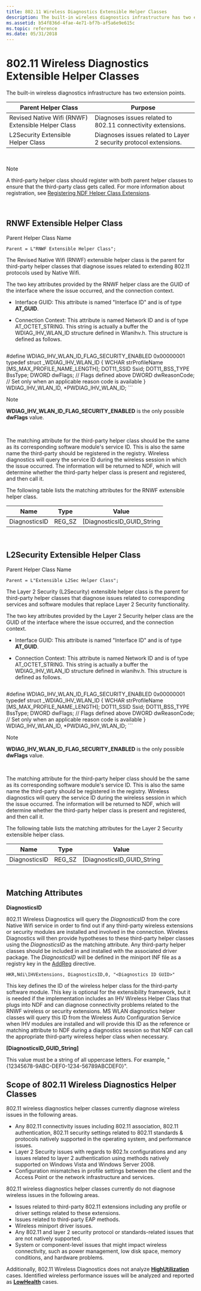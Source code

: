 ```yaml
---
title: 802.11 Wireless Diagnostics Extensible Helper Classes
description: The built-in wireless diagnostics infrastructure has two extension points.Parent Helper ClassPurposeRevised Native Wifi (RNWF) Extensible Helper ClassDiagnoses issues related to 802.11 connectivity extensions.
ms.assetid: b54f836d-4fae-4e71-bf7b-af5a6e9e615c
ms.topic: reference
ms.date: 05/31/2018
---
```


# 802.11 Wireless Diagnostics Extensible Helper Classes

The built-in wireless diagnostics infrastructure has two extension points.

| Parent Helper Class                                | Purpose                                                           |
|----------------------------------------------------|-------------------------------------------------------------------|
| Revised Native Wifi (RNWF) Extensible Helper Class | Diagnoses issues related to 802.11 connectivity extensions.       |
| L2Security Extensible Helper Class                 | Diagnoses issues related to Layer 2 security protocol extensions. |



 

> [!Note]  
> A third-party helper class should register with both parent helper classes to ensure that the third-party class gets called. For more information about registration, see [Registering NDF Helper Class Extensions](registering-ndf-helper-class-extensions.md).

 

## RNWF Extensible Helper Class

Parent Helper Class Name

``` syntax
Parent = L"RNWF Extensible Helper Class";
```

The Revised Native Wifi (RNWF) extensible helper class is the parent for third-party helper classes that diagnose issues related to extending 802.11 protocols used by Native Wifi.

The two key attributes provided by the RNWF helper class are the GUID of the interface where the issue occurred, and the connection context.

-   Interface GUID: This attribute is named "Interface ID" and is of type **AT\_GUID**.

-   Connection Context: This attribute is named Network ID and is of type AT\_OCTET\_STRING. This string is actually a buffer the WDIAG\_IHV\_WLAN\_ID structure defined in Wlanihv.h. This structure is defined as follows.

    ``` syntax
#define WDIAG_IHV_WLAN_ID_FLAG_SECURITY_ENABLED               0x00000001
    typedef
    struct _WDIAG_IHV_WLAN_ID
    {
        WCHAR                        strProfileName [MS_MAX_PROFILE_NAME_LENGTH];
        DOT11_SSID                   Ssid;
        DOT11_BSS_TYPE               BssType;
        DWORD                        dwFlags;           // Flags defined above
        DWORD                        dwReasonCode;      // Set only when an applicable reason code is available
    }
    WDIAG_IHV_WLAN_ID, *PWDIAG_IHV_WLAN_ID;
    ```

> [!Note]  
> **WDIAG\_IHV\_WLAN\_ID\_FLAG\_SECURITY\_ENABLED** is the only possible **dwFlags** value.

 

The matching attribute for the third-party helper class should be the same as its corresponding software module's service ID. This is also the same name the third-party should be registered in the registry. Wireless diagnostics will query the service ID during the wireless session in which the issue occurred. The information will be returned to NDF, which will determine whether the third-party helper class is present and registered, and then call it.

The following table lists the matching attributes for the RNWF extensible helper class.



| Name          | Type    | Value                         |
|---------------|---------|-------------------------------|
| DiagnosticsID | REG\_SZ | \[DiagnosticsID\_GUID\_String |



 

## L2Security Extensible Helper Class

Parent Helper Class Name

``` syntax
Parent = L"Extensible L2Sec Helper Class";
```

The Layer 2 Security (L2Security) extensible helper class is the parent for third-party helper classes that diagnose issues related to corresponding services and software modules that replace Layer 2 Security functionality.

The two key attributes provided by the Layer 2 Security helper class are the GUID of the interface where the issue occurred, and the connection context.

-   Interface GUID: This attribute is named "Interface ID" and is of type **AT\_GUID**.

-   Connection Context: This attribute is named Network ID and is of type AT\_OCTET\_STRING. This string is actually a buffer the WDIAG\_IHV\_WLAN\_ID structure defined in wlanihv.h. This structure is defined as follows.

    ``` syntax
#define WDIAG_IHV_WLAN_ID_FLAG_SECURITY_ENABLED               0x00000001
    typedef
    struct _WDIAG_IHV_WLAN_ID
    {
        WCHAR                        strProfileName [MS_MAX_PROFILE_NAME_LENGTH];
        DOT11_SSID                   Ssid;
        DOT11_BSS_TYPE               BssType;
        DWORD                        dwFlags;           // Flags defined above
        DWORD                        dwReasonCode;      // Set only when an applicable reason code is available
    }
    WDIAG_IHV_WLAN_ID, *PWDIAG_IHV_WLAN_ID;
    ```

> [!Note]  
> **WDIAG\_IHV\_WLAN\_ID\_FLAG\_SECURITY\_ENABLED** is the only possible **dwFlags** value.

 

The matching attribute for the third-party helper class should be the same as its corresponding software module's service ID. This is also the same name the third-party should be registered in the registry. Wireless diagnostics will query the service ID during the wireless session in which the issue occurred. The information will be returned to NDF, which will determine whether the third-party helper class is present and registered, and then call it.

The following table lists the matching attributes for the Layer 2 Security extensible helper class.



| Name          | Type    | Value                         |
|---------------|---------|-------------------------------|
| DiagnosticsID | REG\_SZ | \[DiagnosticsID\_GUID\_String |



 

## Matching Attributes

**DiagnosticsID**

802.11 Wireless Diagnostics will query the *DiagnosticsID* from the core Native Wifi service in order to find out if any third-party wireless extensions or security modules are installed and involved in the connection. Wireless Diagnostics will then provide hypotheses to these third-party helper classes using the *DiagnosticsID* as the matching attribute. Any third-party helper classes should be included in and installed with the associated driver package. The *DiagnosticsID* will be defined in the miniport INF file as a registry key in the [AddReg](https://msdn.microsoft.com/library/ms794514.aspx) directive.

``` syntax
HKR,Ndi\IHVExtensions, DiagnosticsID,0, "<Diagnostics ID GUID>"
```

This key defines the ID of the wireless helper class for the third-party software module. This key is optional for the extensibility framework, but it is needed if the implementation includes an IHV Wireless Helper Class that plugs into NDF and can diagnose connectivity problems related to the RNWF wireless or security extensions. MS WLAN diagnostics helper classes will query this ID from the Wireless Auto Configuration Service when IHV modules are installed and will provide this ID as the reference or matching attribute to NDF during a diagnostics session so that NDF can call the appropriate third-party wireless helper class when necessary.

**\[DiagnosticsID\_GUID\_String\]**

This value must be a string of all uppercase letters. For example, "{12345678-9ABC-DEF0-1234-56789ABCDEF0}".

## Scope of 802.11 Wireless Diagnostics Helper Classes

802.11 wireless diagnostics helper classes currently diagnose wireless issues in the following areas.

-   Any 802.11 connectivity issues including 802.11 association, 802.11 authentication, 802.11 security settings related to 802.11 standards & protocols natively supported in the operating system, and performance issues.
-   Layer 2 Security issues with regards to 802.1x configurations and any issues related to layer 2 authentication using methods natively supported on Windows Vista and Windows Server 2008.
-   Configuration mismatches in profile settings between the client and the Access Point or the network infrastructure and services.

802.11 wireless diagnostics helper classes currently do not diagnose wireless issues in the following areas.

-   Issues related to third-party 802.11 extensions including any profile or driver settings related to these extensions.
-   Issues related to third-party EAP methods.
-   Wireless miniport driver issues.
-   Any 802.11 and layer 2 security protocol or standards-related issues that are not natively supported.
-   System or component-level issues that might impact wireless connectivity, such as power management, low disk space, memory conditions, and hardware problems.

Additionally, 802.11 Wireless Diagnostics does not analyze [**HighUtilization**](/windows/desktop/api/ndhelper/nf-ndhelper-inetdiaghelper-highutilization) cases. Identified wireless performance issues will be analyzed and reported as [**LowHealth**](/windows/desktop/api/ndhelper/nf-ndhelper-inetdiaghelper-lowhealth) cases.

 

 





